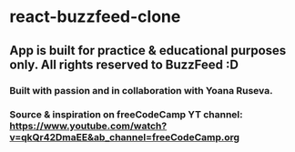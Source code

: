 # react-buzzfeed-clone

## App is built for practice & educational purposes only. All rights reserved to BuzzFeed :D

### Built with passion and in collaboration with Yoana Ruseva.

### Source & inspiration on freeCodeCamp YT channel: https://www.youtube.com/watch?v=qkQr42DmaEE&ab_channel=freeCodeCamp.org
